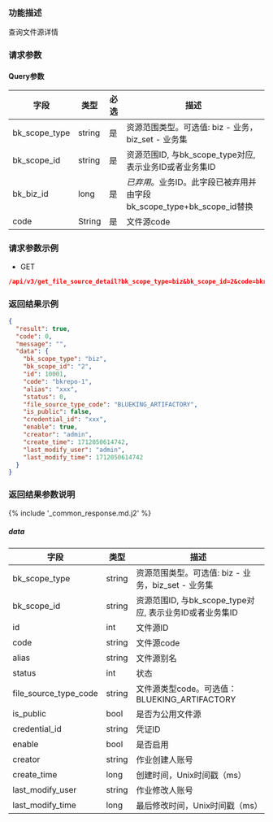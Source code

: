 ### 功能描述

查询文件源详情

### 请求参数

#### Query参数

| 字段            | 类型     | 必选 | 描述                                                |
|---------------|--------|----|---------------------------------------------------|
| bk_scope_type | string | 是  | 资源范围类型。可选值: biz - 业务，biz_set - 业务集                |
| bk_scope_id   | string | 是  | 资源范围ID, 与bk_scope_type对应, 表示业务ID或者业务集ID           |
| bk_biz_id     | long   | 是  | *已弃用*。业务ID。此字段已被弃用并由字段bk_scope_type+bk_scope_id替换 |
| code          | String | 是  | 文件源code                                           |

### 请求参数示例

- GET

```json
/api/v3/get_file_source_detail?bk_scope_type=biz&bk_scope_id=2&code=bkrepo-1
```

### 返回结果示例

```json
{
  "result": true,
  "code": 0,
  "message": "",
  "data": {
    "bk_scope_type": "biz",
    "bk_scope_id": "2",
    "id": 10001,
    "code": "bkrepo-1",
    "alias": "xxx",
    "status": 0,
    "file_source_type_code": "BLUEKING_ARTIFACTORY",
    "is_public": false,
    "credential_id": "xxx",
    "enable": true,
    "creator": "admin",
    "create_time": 1712050614742,
    "last_modify_user": "admin",
    "last_modify_time": 1712050614742
  }
}
```

### 返回结果参数说明

{% include '_common_response.md.j2' %}

##### data

| 字段                    | 类型     | 描述                                      |
|-----------------------|--------|-----------------------------------------|
| bk_scope_type         | string | 资源范围类型。可选值: biz - 业务，biz_set - 业务集      |
| bk_scope_id           | string | 资源范围ID, 与bk_scope_type对应, 表示业务ID或者业务集ID |
| id                    | int    | 文件源ID                                   |
| code                  | string | 文件源code                                 |
| alias                 | string | 文件源别名                                   |
| status                | int    | 状态                                      |
| file_source_type_code | string | 文件源类型code。可选值：BLUEKING_ARTIFACTORY      |
| is_public             | bool   | 是否为公用文件源                                |
| credential_id         | string | 凭证ID                                    |
| enable                | bool   | 是否启用                                    |
| creator               | string | 作业创建人账号                                 |
| create_time           | long   | 创建时间，Unix时间戳（ms）                        |
| last_modify_user      | string | 作业修改人账号                                 |
| last_modify_time      | long   | 最后修改时间，Unix时间戳（ms）                      |

